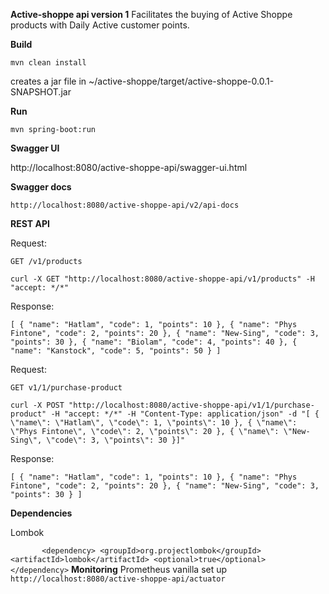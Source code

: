 **Active-shoppe api version 1** 
Facilitates the buying of Active Shoppe products with Daily Active customer points.  

**Build**

`mvn clean install`

creates a jar file in ~/active-shoppe/target/active-shoppe-0.0.1-SNAPSHOT.jar


**Run**

`mvn spring-boot:run`


**Swagger UI**

http://localhost:8080/active-shoppe-api/swagger-ui.html

**Swagger docs**

`http://localhost:8080/active-shoppe-api/v2/api-docs`

**REST API**

Request:

`GET /v1/products`

`curl -X GET "http://localhost:8080/active-shoppe-api/v1/products" -H "accept: */*"`

Response:

`[
   {
     "name": "Hatlam",
     "code": 1,
     "points": 10
   },
   {
     "name": "Phys Fintone",
     "code": 2,
     "points": 20
   },
   {
     "name": "New-Sing",
     "code": 3,
     "points": 30
   },
   {
     "name": "Biolam",
     "code": 4,
     "points": 40
   },
   {
     "name": "Kanstock",
     "code": 5,
     "points": 50
   }
 ]`
 
 Request:
 
 `GET v1/1/purchase-product`
 
 `curl -X POST "http://localhost:8080/active-shoppe-api/v1/1/purchase-product" -H "accept: */*" -H "Content-Type: application/json" -d "[ { \"name\": \"Hatlam\", \"code\": 1, \"points\": 10 }, { \"name\": \"Phys Fintone\", \"code\": 2, \"points\": 20 }, { \"name\": \"New-Sing\", \"code\": 3, \"points\": 30 }]"`
 
 Response:
 
 `[
    {
      "name": "Hatlam",
      "code": 1,
      "points": 10
    },
    {
      "name": "Phys Fintone",
      "code": 2,
      "points": 20
    },
    {
      "name": "New-Sing",
      "code": 3,
      "points": 30
    }
  ]`
  
  **Dependencies**
  
  Lombok
  
  `        <dependency>
               <groupId>org.projectlombok</groupId>
               <artifactId>lombok</artifactId>
               <optional>true</optional>
           </dependency>
           `
**Monitoring**
Prometheus
vanilla set up
`http://localhost:8080/active-shoppe-api/actuator`
   
   
           
           